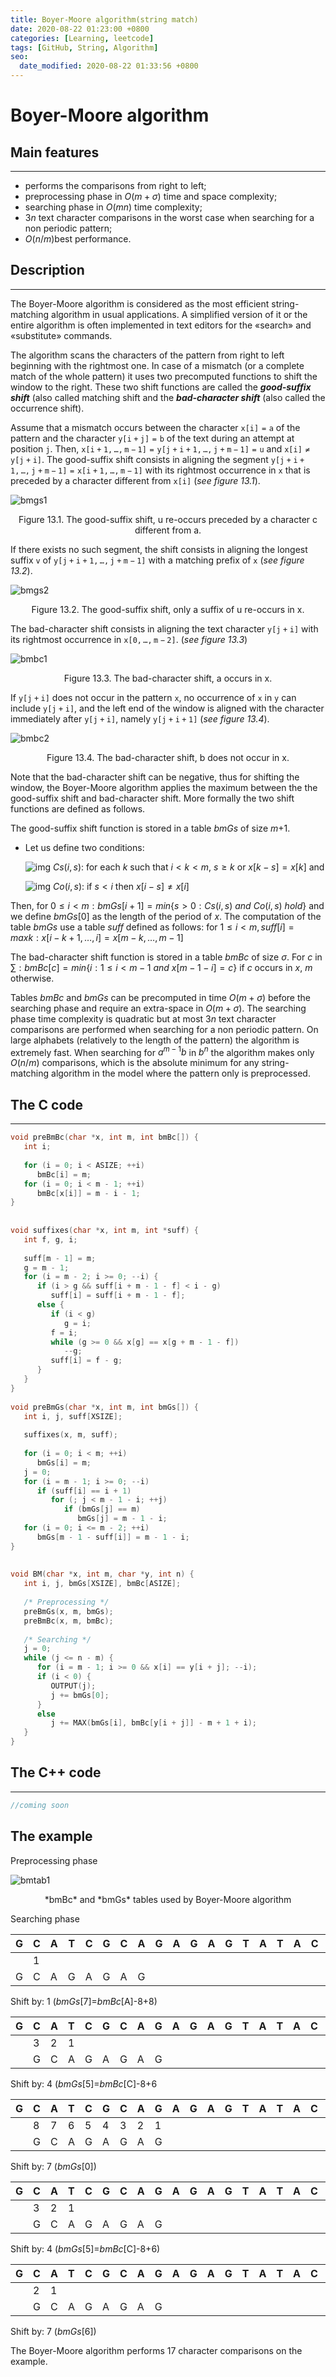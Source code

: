 ```yaml
---
title: Boyer-Moore algorithm(string match)
date: 2020-08-22 01:23:00 +0800
categories: [Learning, leetcode]
tags: [GitHub, String, Algorithm]
seo:
  date_modified: 2020-08-22 01:33:56 +0800
---
```

# Boyer-Moore algorithm

## Main features

---

* performs the comparisons from right to left;
* preprocessing phase in $O(m+\sigma)$ time and space complexity;
* searching phase in $O(mn)$ time complexity;
* $3n$ text character comparisons in the worst case when searching for a non periodic pattern;
* $O(n/m)$best performance.

## Description

---

The Boyer-Moore algorithm is considered as the most efficient string-matching algorithm in usual applications. A simplified version of it or the entire algorithm is often implemented in text editors for the «search» and «substitute» commands.

The algorithm scans the characters of the pattern from right to left beginning with the rightmost one. In case of a mismatch (or a complete match of the whole pattern) it uses two precomputed functions to shift the window to the right. These two shift functions are called the ***good-suffix shift*** (also called matching shift and the ***bad-character shift*** (also called the occurrence shift).

Assume that a mismatch occurs between the character $\mathtt{x[i]=a}$ of the pattern and the character $\mathtt{y[i+j]=b}$ of the text during an attempt at position $\mathtt{j}$.
Then, $\mathtt{x[i+1,\dots,m-1]=y[j+i+1,\dots,j+m-1]=u}$ and $\mathtt{x[i]\neq y[j+i]}$. The good-suffix shift consists in aligning the segment $\mathtt{y[j+i+1,\dots,j+m-1]=x[i+1,\dots,m-1]}$ with its rightmost occurrence in $\mathtt{x}$ that is preceded by a character different from $\mathtt{x[i]}$ (*see figure 13.1*).

![bmgs1](http://www-igm.univ-mlv.fr/~lecroq/string/images/bmgs1.gif)

<center>Figure 13.1. The good-suffix shift, u re-occurs preceded by a character c different from a.</center>

If there exists no such segment, the shift consists in aligning the longest suffix $\mathtt{v}$ of $\mathtt{y[j+i+1,\dots,j+m-1]}$ with a matching prefix of $\mathtt{x}$ (*see figure 13.2*).

![bmgs2](http://www-igm.univ-mlv.fr/~lecroq/string/images/bmgs2.gif)

<center>Figure 13.2. The good-suffix shift, only a suffix of u re-occurs in x.</center>

The bad-character shift consists in aligning the text character $\mathtt{y[j+i]}$ with its rightmost occurrence in $\mathtt{x[0,\dots,m-2]}$. (*see figure 13.3*)

![bmbc1](http://www-igm.univ-mlv.fr/~lecroq/string/images/bmbc1.gif)

<center>Figure 13.3. The bad-character shift, a occurs in x.</center>

If $\mathtt{y[j+i]}$ does not occur in the pattern $\mathtt{x}$, no occurrence of $\mathtt{x}$ in $\mathtt{y}$ can include $\mathtt{y[j+i]}$, and the left end of the window is aligned with the character immediately after $\mathtt{y[j+i]}$, namely $\mathtt{y[j+i+1]}$ (*see figure 13.4*).

![bmbc2](http://www-igm.univ-mlv.fr/~lecroq/string/images/bmbc2.gif)

<center>Figure 13.4. The bad-character shift, b does not occur in x.</center>

Note that the bad-character shift can be negative, thus for shifting the window, the Boyer-Moore algorithm applies the maximum between the the good-suffix shift and bad-character shift. More formally the two shift functions are defined as follows.

The good-suffix shift function is stored in a table *bmGs* of size *m*+1.

- Let us define two conditions:

	![img](http://www-igm.univ-mlv.fr/~lecroq/string/images/hand.gif) $Cs(i, s)$: for each $k$ such that $i < k < m$, $s \geq k$ or $x[k-s]=x[k]$ and

	![img](http://www-igm.univ-mlv.fr/~lecroq/string/images/hand.gif) $Co(i, s)$: if $s <i$ then $x[i-s] \neq x[i]$

Then, for $0 \leq i < m: bmGs[i+1]=min\{s>0 : Cs(i, s)~and~Co(i, s)~hold\}$
and we define *bmGs*[0] as the length of the period of $x$. The computation of the table *bmGs* use a table *suff* defined as follows: for $1 \leq i < m, suff[i]=max{k : x[i-k+1,\dots, i]=x[m-k,\dots,m-1]}$

The bad-character shift function is stored in a table *bmBc* of size $\sigma$. For $c$ in $\sum: bmBc[c] = min\{i : 1 \leq i <m-1~and~x[m-1-i]=c\}$ if $c$ occurs in $x$, $m$ otherwise.

Tables *bmBc* and *bmGs* can be precomputed in time $O(m+\sigma)$ before the searching phase and require an extra-space in $O(m+\sigma)$. The searching phase time complexity is quadratic but at most $3n$ text character comparisons are performed when searching for a non periodic pattern. On large alphabets (relatively to the length of the pattern) the algorithm is extremely fast. When searching for $a^{m-1}b$ in $b^n$ the algorithm makes only $O(n/m)$ comparisons, which is the absolute minimum for any string-matching algorithm in the model where the pattern only is preprocessed.

## The C code

---

```c
void preBmBc(char *x, int m, int bmBc[]) {
   int i;
 
   for (i = 0; i < ASIZE; ++i)
      bmBc[i] = m;
   for (i = 0; i < m - 1; ++i)
      bmBc[x[i]] = m - i - 1;
}
 
 
void suffixes(char *x, int m, int *suff) {
   int f, g, i;
 
   suff[m - 1] = m;
   g = m - 1;
   for (i = m - 2; i >= 0; --i) {
      if (i > g && suff[i + m - 1 - f] < i - g)
         suff[i] = suff[i + m - 1 - f];
      else {
         if (i < g)
            g = i;
         f = i;
         while (g >= 0 && x[g] == x[g + m - 1 - f])
            --g;
         suff[i] = f - g;
      }
   }
}
 
void preBmGs(char *x, int m, int bmGs[]) {
   int i, j, suff[XSIZE];
 
   suffixes(x, m, suff);
 
   for (i = 0; i < m; ++i)
      bmGs[i] = m;
   j = 0;
   for (i = m - 1; i >= 0; --i)
      if (suff[i] == i + 1)
         for (; j < m - 1 - i; ++j)
            if (bmGs[j] == m)
               bmGs[j] = m - 1 - i;
   for (i = 0; i <= m - 2; ++i)
      bmGs[m - 1 - suff[i]] = m - 1 - i;
}
 
 
void BM(char *x, int m, char *y, int n) {
   int i, j, bmGs[XSIZE], bmBc[ASIZE];
 
   /* Preprocessing */
   preBmGs(x, m, bmGs);
   preBmBc(x, m, bmBc);
 
   /* Searching */
   j = 0;
   while (j <= n - m) {
      for (i = m - 1; i >= 0 && x[i] == y[i + j]; --i);
      if (i < 0) {
         OUTPUT(j);
         j += bmGs[0];
      }
      else
         j += MAX(bmGs[i], bmBc[y[i + j]] - m + 1 + i);
   }
}
```

## The C++  code

---

```c++
//coming soon
```

## The example

Preprocessing phase

![bmtab1](http://www-igm.univ-mlv.fr/~lecroq/string/images/bmtab1.png)

<center>*bmBc* and *bmGs* tables used by Boyer-Moore algorithm</center>

Searching phase

| G    | C    | A    | T    | C    | G    | C    | A    | G    | A    | G    | A    | G    | T    | A    | T    | A    | C    | A    | G    | T    | A    | C    | G    |
| ---- | ---- | ---- | ---- | ---- | ---- | ---- | ---- | ---- | ---- | ---- | ---- | ---- | ---- | ---- | ---- | ---- | ---- | ---- | ---- | ---- | ---- | ---- | ---- |
|      | 1    |      |      |      |      |      |      |      |      |      |      |      |      |      |      |      |      |      |      |      |      |      |      |
| G    | C    | A    | G    | A    | G    | A    | G    |      |      |      |      |      |      |      |      |      |      |      |      |      |      |      |      |

Shift by: 1 (*bmGs*[7]=*bmBc*[A]-8+8)

| G    | C    | A    | T    | C    | G    | C    | A    | G    | A    | G    | A    | G    | T    | A    | T    | A    | C    | A    | G    | T    | A    | C    | G    |
| ---- | ---- | ---- | ---- | ---- | ---- | ---- | ---- | ---- | ---- | ---- | ---- | ---- | ---- | ---- | ---- | ---- | ---- | ---- | ---- | ---- | ---- | ---- | ---- |
|      | 3    | 2    | 1    |      |      |      |      |      |      |      |      |      |      |      |      |      |      |      |      |      |      |      |      |
|      | G    | C    | A    | G    | A    | G    | A    | G    |      |      |      |      |      |      |      |      |      |      |      |      |      |      |      |

Shift by: 4 (*bmGs*[5]=*bmBc*[C]-8+6

| G    | C    | A    | T    | C    | G    | C    | A    | G    | A    | G    | A    | G    | T    | A    | T    | A    | C    | A    | G    | T    | A    | C    | G    |
| ---- | ---- | ---- | ---- | ---- | ---- | ---- | ---- | ---- | ---- | ---- | ---- | ---- | ---- | ---- | ---- | ---- | ---- | ---- | ---- | ---- | ---- | ---- | ---- |
|      | 8    | 7    | 6    | 5    | 4    | 3    | 2    | 1    |      |      |      |      |      |      |      |      |      |      |      |      |      |      |      |
|      | G    | C    | A    | G    | A    | G    | A    | G    |      |      |      |      |      |      |      |      |      |      |      |      |      |      |      |

Shift by: 7 (*bmGs*[0])

| G    | C    | A    | T    | C    | G    | C    | A    | G    | A    | G    | A    | G    | T    | A    | T    | A    | C    | A    | G    | T    | A    | C    | G    |
| ---- | ---- | ---- | ---- | ---- | ---- | ---- | ---- | ---- | ---- | ---- | ---- | ---- | ---- | ---- | ---- | ---- | ---- | ---- | ---- | ---- | ---- | ---- | ---- |
|      | 3    | 2    | 1    |      |      |      |      |      |      |      |      |      |      |      |      |      |      |      |      |      |      |      |      |
|      | G    | C    | A    | G    | A    | G    | A    | G    |      |      |      |      |      |      |      |      |      |      |      |      |      |      |      |

Shift by: 4 (*bmGs*[5]=*bmBc*[C]-8+6)

| G    | C    | A    | T    | C    | G    | C    | A    | G    | A    | G    | A    | G    | T    | A    | T    | A    | C    | A    | G    | T    | A    | C    | G    |
| ---- | ---- | ---- | ---- | ---- | ---- | ---- | ---- | ---- | ---- | ---- | ---- | ---- | ---- | ---- | ---- | ---- | ---- | ---- | ---- | ---- | ---- | ---- | ---- |
|      | 2    | 1    |      |      |      |      |      |      |      |      |      |      |      |      |      |      |      |      |      |      |      |      |      |
|      | G    | C    | A    | G    | A    | G    | A    | G    |      |      |      |      |      |      |      |      |      |      |      |      |      |      |      |

Shift by: 7 (*bmGs*[6])

The Boyer-Moore algorithm performs 17 character comparisons on the example.

